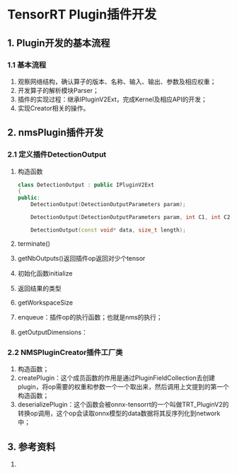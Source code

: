 # TensorRT Plugin插件开发

## 1. Plugin开发的基本流程

### 1.1 基本流程

1. 观察网络结构，确认算子的版本、名称、输入、输出、参数及相应权重；
2. 开发算子的解析模块Parser；
3. 插件的实现过程：继承IPluginV2Ext，完成Kernel及相应API的开发；
4. 实现Creator相关的操作。



## 2. nmsPlugin插件开发

### 2.1 定义插件DetectionOutput

1. 构造函数

   ```c++
   class DetectionOutput : public IPluginV2Ext
   {
   public:
       DetectionOutput(DetectionOutputParameters param);
   
       DetectionOutput(DetectionOutputParameters param, int C1, int C2, int numPriors);
   
       DetectionOutput(const void* data, size_t length);
   ```

   

2. terminate()

3. getNbOutputs()返回插件op返回对少个tensor

4. 初始化函数initialize

5. 返回结果的类型

6. getWorkspaceSize

7. enqueue：插件op的执行函数；也就是nms的执行；

8. getOutputDimensions：



### 2.2 NMSPluginCreator插件工厂类

1. 构造函数；
2. createPlugin：这个成员函数的作用是通过PluginFieldCollection去创建plugin，将op需要的权重和参数一个一个取出来，然后调用上文提到的第一个构造函数；
3. deserializePlugin：这个函数会被onnx-tensorrt的一个叫做TRT_PluginV2的转换op调用，这个op会读取onnx模型的data数据将其反序列化到network中；







## 3. 参考资料

1. 
